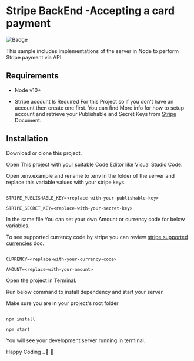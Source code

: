 # Stripe BackEnd -Accepting a card payment

![Badge](https://img.shields.io/badge/Node.js-Stripe--backend-blue)

This sample includes implementations of the server in Node to perform Stripe payment via API.

## Requirements

- Node v10+

- Stripe account Is Required For this Project so if you don't have an account then create one first. You can find More info for how to setup account and retrieve your Publishable and Secret Keys from [Stripe](https://stripe.com/docs/development/quickstart#api-keys) Document.

## Installation

Download or clone this project.

Open This project with your suitable Code Editor like Visual Studio Code.

Open .env.example and rename to .env in the folder of the server and replace this variable values with your stripe keys.

```

STRIPE_PUBLISHABLE_KEY=<replace-with-your-publishable-key>

STRIPE_SECRET_KEY=<replace-with-your-secret-key>

```

In the same file You can set your own Amount or currency code for below variables.

To see supported currency code by stripe you can review [stripe supported currencies](https://stripe.com/docs/currencies#presentment-currencies) doc.

```

CURRENCY=<replace-with-your-currency-code>

AMOUNT=<replace-with-your-amount>

```

Open the project in Terminal.

Run below command to install dependency and start your server.

Make sure you are in your project's root folder

```

npm install

npm start

```

You will see your development server running in terminal.

Happy Coding ..🎃 🥳
